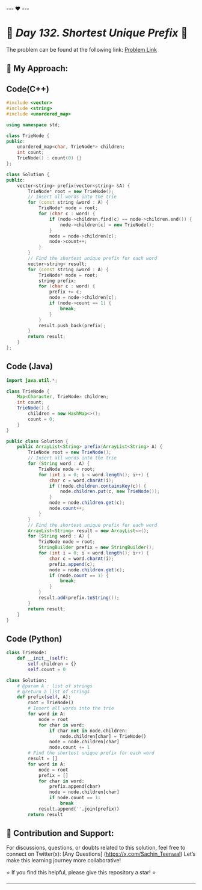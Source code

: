 --- ❤️ ---

# 🚀 _Day 132. Shortest Unique Prefix_ 🧠


The problem can be found at the following link: [Problem Link](https://www.interviewbit.com/problems/shortest-unique-prefix/)

## 🎯 **My Approach:**


## Code(C++)
```cpp
#include <vector>
#include <string>
#include <unordered_map>

using namespace std;

class TrieNode {
public:
    unordered_map<char, TrieNode*> children;
    int count;
    TrieNode() : count(0) {}
};

class Solution {
public:
    vector<string> prefix(vector<string> &A) {
        TrieNode* root = new TrieNode();
        // Insert all words into the trie
        for (const string &word : A) {
            TrieNode* node = root;
            for (char c : word) {
                if (node->children.find(c) == node->children.end()) {
                    node->children[c] = new TrieNode();
                }
                node = node->children[c];
                node->count++;
            }
        }
        // Find the shortest unique prefix for each word
        vector<string> result;
        for (const string &word : A) {
            TrieNode* node = root;
            string prefix;
            for (char c : word) {
                prefix += c;
                node = node->children[c];
                if (node->count == 1) {
                    break;
                }
            }
            result.push_back(prefix);
        }
        return result;
    }
};
```

## Code (Java)

```java
import java.util.*;

class TrieNode {
    Map<Character, TrieNode> children;
    int count;
    TrieNode() {
        children = new HashMap<>();
        count = 0;
    }
}

public class Solution {
    public ArrayList<String> prefix(ArrayList<String> A) {
        TrieNode root = new TrieNode();
        // Insert all words into the trie
        for (String word : A) {
            TrieNode node = root;
            for (int i = 0; i < word.length(); i++) {
                char c = word.charAt(i);
                if (!node.children.containsKey(c)) {
                    node.children.put(c, new TrieNode());
                }
                node = node.children.get(c);
                node.count++;
            }
        }
        // Find the shortest unique prefix for each word
        ArrayList<String> result = new ArrayList<>();
        for (String word : A) {
            TrieNode node = root;
            StringBuilder prefix = new StringBuilder();
            for (int i = 0; i < word.length(); i++) {
                char c = word.charAt(i);
                prefix.append(c);
                node = node.children.get(c);
                if (node.count == 1) {
                    break;
                }
            }
            result.add(prefix.toString());
        }
        return result;
    }
}
```

## Code (Python)

```python
class TrieNode:
    def __init__(self):
        self.children = {}
        self.count = 0

class Solution:
    # @param A : list of strings
    # @return a list of strings
    def prefix(self, A):
        root = TrieNode()
        # Insert all words into the trie
        for word in A:
            node = root
            for char in word:
                if char not in node.children:
                    node.children[char] = TrieNode()
                node = node.children[char]
                node.count += 1
        # Find the shortest unique prefix for each word
        result = []
        for word in A:
            node = root
            prefix = []
            for char in word:
                prefix.append(char)
                node = node.children[char]
                if node.count == 1:
                    break
            result.append(''.join(prefix))
        return result
```



## 🎯 **Contribution and Support:**

For discussions, questions, or doubts related to this solution, feel free to connect on Twitter(x): [Any Questions] (https://x.com/Sachin_Teenwal) Let’s make this learning journey more collaborative!

⭐ If you find this helpful, please give this repository a star! ⭐

---
